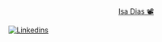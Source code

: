 <p align="center">
  <a href="https://github.com/isadias-collab">
    Isa Dias 📽️
  </a>
</p>

<p align="left">
    <a href="https://www.linkedin.com/in/isabella-dias-797a621a2/?trk=public_profile-settings_edit-profile-content">
        <img 
            alt="Linkedins" 
            title="Meu Linkedin" 
            src="https://custom-icon-badges.demolab.com/badge/-Meu%20Linkedin-blue?style=for-the-badge&logoColor=white&logo=repo"

